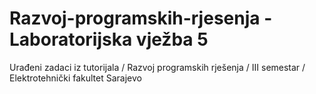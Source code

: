 # Razvoj-programskih-rjesenja - Laboratorijska vježba 5
Urađeni zadaci iz tutorijala / Razvoj programskih rješenja / III semestar / Elektrotehnički fakultet Sarajevo
